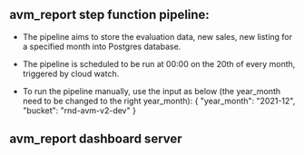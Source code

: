 ## avm_report step function pipeline:

* The pipeline aims to store the evaluation data, new sales, new listing for a specified month into Postgres database.

* The pipeline is scheduled to be run at 00:00 on the 20th of every month, triggered by cloud watch.

* To run the pipeline manually, use the input as below (the year_month need to be changed to the right year_month):
{
  "year_month": "2021-12",
  "bucket": "rnd-avm-v2-dev"
}

## avm_report dashboard server



